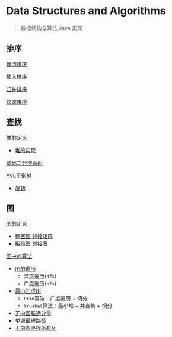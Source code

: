 # Data Structures and Algorithms

> 数据结构与算法 Java 实现

## 排序

[冒泡排序](src/main/java/io/intellij/dsa/sort/impl/BubbleSort.java)

[插入排序](src/main/java/io/intellij/dsa/sort/impl/InsertSort.java)

[归并排序](src/main/java/io/intellij/dsa/sort/impl/MergeSort.java)

[快速排序](src/main/java/io/intellij/dsa/sort/impl/QuickSort.java)

## 查找

[堆的定义](src/main/java/io/intellij/dsa/tree/heap/Heap.java)

- [堆的实现](src/main/java/io/intellij/dsa/tree/heap/HeapImpl.java)

[基础二分搜索树](src/main/java/io/intellij/dsa/tree/bst/basic/BasicBST.java)

[AVL平衡树](src/main/java/io/intellij/dsa/tree/bst/avl/AvlTree.java)

- [旋转](src/main/java/io/intellij/dsa/tree/bst/avl/Rotate.java)

## 图

[图的定义](src/main/java/io/intellij/dsa/graph/Graph.java)

- [稠密图 邻接矩阵](src/main/java/io/intellij/dsa/graph/impl/DenseGraph.java)
- [稀疏图 邻接表](src/main/java/io/intellij/dsa/graph/impl/SparseGraph.java)

[图中的算法](src/main/java/io/intellij/dsa/graph/algo)

- [图的遍历](src/main/java/io/intellij/dsa/graph/algo/Traverse.java)
    - 深度遍历(`dfs`)
    - 广度遍历(`bfs`)
- [最小生成树](src/main/java/io/intellij/dsa/graph/algo/Mst.java)
    - `Prim`算法：广度遍历 + 切分
    - `Kruskal`算法：最小堆 + 并查集 + 切分
- [无向图联通分量](src/main/java/io/intellij/dsa/graph/algo/Components.java)
- [单源最短路径](src/main/java/io/intellij/dsa/graph/algo/Dijkstra.java)
- [无向图寻找所有环](src/main/java/io/intellij/dsa/graph/algo/UndirectedCycles.java)
